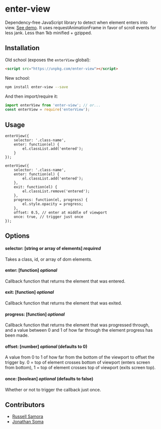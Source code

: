 # enter-view

Dependency-free JavaScript library to detect when element enters into view. [See demo](https://russellsamora.github.io/enter-view/). It uses requestAnimationFrame in favor of scroll events for less jank. Less than 1kb minified + gzipped.

## Installation
Old school (exposes the `enterView` global):

```html
<script src="https://unpkg.com/enter-view"></script>
```

New school:

```sh
npm install enter-view --save
```

And then import/require it:

```js
import enterView from 'enter-view'; // or...
const enterView = require('enterView');
```

## Usage

```
enterView({
	selector: '.class-name',
	enter: function(el) {
		el.classList.add('entered');
	}
});
```

```
enterView({
	selector: '.class-name',
	enter: function(el) {
		el.classList.add('entered');
	},
	exit: function(el) {
		el.classList.remove('entered');
	},
	progress: function(el, progress) {
		el.style.opacity = progress;
	},
	offset: 0.5, // enter at middle of viewport
	once: true, // trigger just once
});
```

## Options

#### selector: [string or array of elements] _required_

Takes a class, id, or array of dom elements.

#### enter: [function] _optional_

Callback function that returns the element that was entered.

#### exit: [function] _optional_

Callback function that returns the element that was exited.

#### progress: [function] _optional_

Callback function that returns the element that was progressed through, and a value between 0 and 1 of how far through the element progress has been made.

#### offset: [number] _optional_ (defaults to 0)

A value from 0 to 1 of how far from the bottom of the viewport to offset the trigger by. 0 = top of element crosses bottom of viewport (enters screen from bottom), 1 = top of element crosses top of viewport (exits screen top).

#### once: [boolean] _optional_ (defaults to false)

Whether or not to trigger the callback just once.

## Contributors

- [Russell Samora](https://github.com/russellsamora)
- [Jonathan Soma](https://github.com/jsoma)
